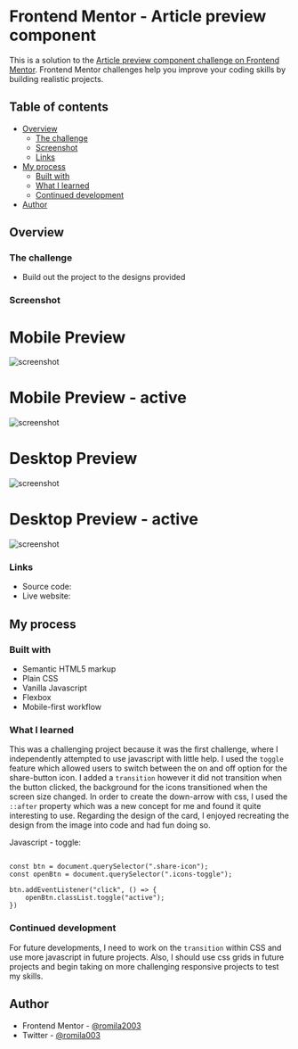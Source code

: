 # Frontend Mentor - Article preview component

This is a solution to the [Article preview component challenge on Frontend Mentor](https://www.frontendmentor.io/challenges/article-preview-component-dYBN_pYFT). Frontend Mentor challenges help you improve your coding skills by building realistic projects. 

## Table of contents

- [Overview](#overview)
  - [The challenge](#the-challenge)
  - [Screenshot](#screenshot)
  - [Links](#links)
- [My process](#my-process)
  - [Built with](#built-with)
  - [What I learned](#what-i-learned)
  - [Continued development](#continued-development)
- [Author](#author)


## Overview

### The challenge

- Build out the project to the designs provided

### Screenshot

# Mobile Preview 

![screenshot]()

# Mobile Preview - active

![screenshot]()

# Desktop Preview 

![screenshot]()

# Desktop Preview - active

![screenshot]()


### Links

 - Source code: []()
 - Live website: []()

## My process

### Built with

- Semantic HTML5 markup
- Plain CSS
- Vanilla Javascript
- Flexbox
- Mobile-first workflow

### What I learned

This was a challenging project because it was the first challenge, where I independently attempted to use javascript with little help. I used the `toggle` feature which allowed users to switch between the on and off option for the share-button icon. I added a `transition` however it did not transition when the button clicked, the background for the icons transitioned when the screen size changed. In order to create the down-arrow with css, I used the `::after` property which was a new concept for me and found it quite interesting to use. Regarding the design of the card, I enjoyed recreating the design from the image into code and had fun doing so.

Javascript - toggle: 

```javasript

const btn = document.querySelector(".share-icon");
const openBtn = document.querySelector(".icons-toggle");

btn.addEventListener("click", () => {
    openBtn.classList.toggle("active");
})

```

### Continued development

For future developments, I need to work on the `transition` within CSS and use more javascript in future projects. Also, I should use css grids in future projects and begin taking on more challenging responsive projects to test my skills. 


## Author

- Frontend Mentor - [@romila2003](https://www.frontendmentor.io/profile/romila2003)
- Twitter - [@romila003](https://www.twitter.com/romila003)

